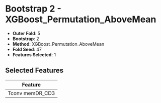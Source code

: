 # Bootstrap 2 - XGBoost_Permutation_AboveMean

- **Outer Fold**: 5
- **Bootstrap**: 2
- **Method**: XGBoost_Permutation_AboveMean
- **Fold Seed**: 47
- **Features Selected**: 1

## Selected Features

| Feature |
|---------|
| Tconv memDR_CD3 |
